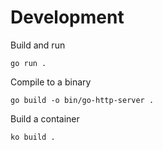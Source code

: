 # Development

Build and run
```
go run .
```

Compile to a binary
```
go build -o bin/go-http-server .
```

Build a container
```
ko build .
```
